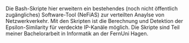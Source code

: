 Die Bash-Skripte hier erweitern ein bestehendes (noch nicht öffentlich zugängliches) Software-Tool (NeFiAS) zur verteilten Anaylse von Netzwerkverkehr. Mit den Skripten ist die Berechnung und Detektion der Epsilon-Similarity für verdeckte IP-Kanäle möglich. Die Skripte sind Teil meiner Bachelorarbeit in Informatik an der FernUni Hagen.
